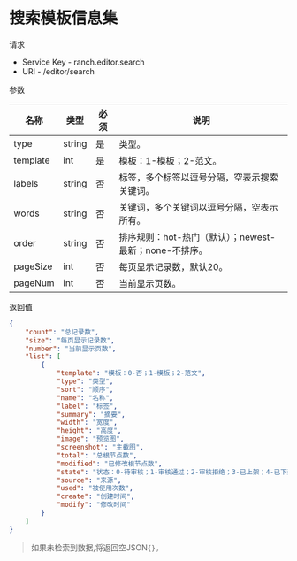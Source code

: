 # 搜索模板信息集

请求
- Service Key - ranch.editor.search
- URI - /editor/search

参数

|名称|类型|必须|说明|
|---|---|---|---|
|type|string|是|类型。|
|template|int|是|模板：1-模板；2-范文。|
|labels|string|否|标签，多个标签以逗号分隔，空表示搜索关键词。|
|words|string|否|关键词，多个关键词以逗号分隔，空表示所有。|
|order|string|否|排序规则：hot-热门（默认）；newest-最新；none-不排序。|
|pageSize|int|否|每页显示记录数，默认20。|
|pageNum|int|否|当前显示页数。|

返回值
```json
{
    "count": "总记录数",
    "size": "每页显示记录数",
    "number": "当前显示页数",
    "list": [
        {
            "template": "模板：0-否；1-模板；2-范文",
            "type": "类型",
            "sort": "顺序",
            "name": "名称",
            "label": "标签",
            "summary": "摘要",
            "width": "宽度",
            "height": "高度",
            "image": "预览图",
            "screenshot": "主截图",
            "total": "总根节点数",
            "modified": "已修改根节点数",
            "state": "状态：0-待审核；1-审核通过；2-审核拒绝；3-已上架；4-已下架；5-已删除",
            "source": "来源",
            "used": "被使用次数",
            "create": "创建时间",
            "modify": "修改时间"
        }
    ]
}
```

> 如果未检索到数据,将返回空JSON`{}`。
